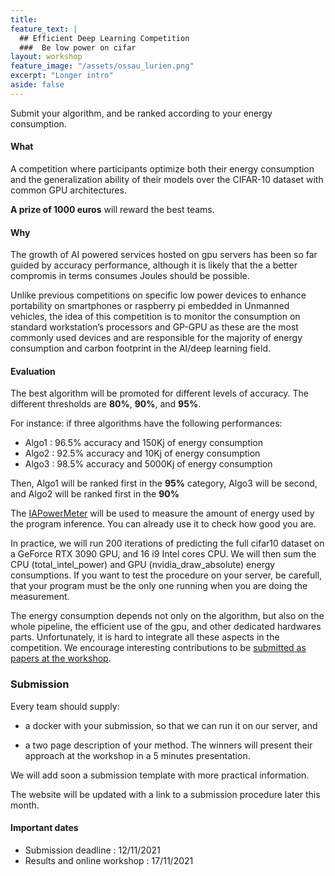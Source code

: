 ```yaml
---
title: 
feature_text: |
  ## Efficient Deep Learning Competition
  ###  Be low power on cifar
layout: workshop
feature_image: "/assets/ossau_lurien.png"
excerpt: "Longer intro"
aside: false 
---
```


Submit your algorithm, and be ranked according to your energy consumption.

#### What

A competition where participants optimize both their energy consumption and the generalization ability of their models over the CIFAR-10 dataset with common GPU architectures.


**A prize of 1000 euros** will reward the best teams. 

#### Why 

The growth of AI powered services hosted on gpu servers has been so far guided by accuracy performance, although it is likely that the a better compromis in terms consumes Joules should be possible. 

Unlike previous competitions on specific low power devices to enhance portability on smartphones or raspberry pi embedded in Unmanned vehicles, the idea of this competition is to monitor the consumption on standard workstation’s processors and GP-GPU as these are the most commonly used devices and are responsible for the majority of energy consumption and carbon footprint in the AI/deep learning field. 

#### Evaluation

The best algorithm will be promoted for different levels of accuracy. The different thresholds are **80%**, **90%**, and **95%**. 

For instance: if three algorithms have the following performances: 
- Algo1 : 96.5% accuracy and 150Kj of energy consumption
- Algo2 : 92.5% accuracy and 10Kj of energy consumption
- Algo3 : 98.5% accuracy and 5000Kj of energy consumption

Then, Algo1 will be ranked first in the **95%** category, Algo3 will be second, and Algo2 will be ranked first in the **90%**

The [IAPowerMeter](https://github.com/GreenAI-Uppa/IAPowerMeter) will be used to measure the amount of energy used by the program inference. You can already use it to check how good you are.


In practice, we will run 200 iterations of predicting the full cifar10 dataset on a GeForce RTX 3090 GPU, and 16 i9 Intel cores CPU. We will then sum the CPU (total_intel_power) and GPU (nvidia_draw_absolute) energy consumptions. If you want to test the procedure on your server, be carefull, that your program must be the only one running when you are doing the measurement.


The energy consumption depends not only on the algorithm, but also on the whole pipeline, the efficient use of the gpu, and other dedicated hardwares parts. Unfortunately, it is hard to integrate all these aspects in the competition. We encourage interesting contributions to be [submitted as papers at the workshop](/power_efficient_deep_learning/#call-for-papers).

### Submission
Every team should supply:

- a docker with your submission, so that we can run it on our server, and 

- a two page description of your method. The winners will present their approach at the workshop in a 5 minutes presentation.


We will add soon a submission template with more practical information. 

The website will be updated with a link to a submission procedure later this month. 

#### Important dates

- Submission deadline : 12/11/2021
- Results and online workshop : 17/11/2021

